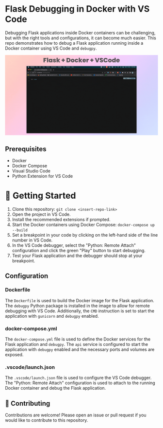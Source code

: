 
# Flask Debugging in Docker with VS Code

Debugging Flask applications inside Docker containers can be challenging, but with the right tools and configurations, it can become much easier. This repo demonstrates how to debug a Flask application running inside a Docker container using VS Code and `debugpy`.

![vscode](./vscode.gif)
## Prerequisites

-   Docker
-   Docker Compose
-   Visual Studio Code
-   Python Extension for VS Code

 # 🚀 Getting Started

1.  Clone this repository:
	`git clone <insert-repo-link>`
2.  Open the project in VS Code.
3.  Install the recommended extensions if prompted.
4.  Start the Docker containers using Docker Compose:
	`docker-compose up --build`
5.  Set a breakpoint in your code by clicking on the left-hand side of the line number in VS Code.
6.  In the VS Code debugger, select the "Python: Remote Attach" configuration and click the green "Play" button to start debugging.
7.  Test your Flask application and the debugger should stop at your breakpoint.

## Configuration
### Dockerfile

The `Dockerfile` is used to build the Docker image for the Flask application. The `debugpy` Python package is installed in the image to allow for remote debugging with VS Code. Additionally, the `CMD` instruction is set to start the application with `gunicorn` and `debugpy` enabled.

### docker-compose.yml

The `docker-compose.yml` file is used to define the Docker services for the Flask application and `debugpy`. The `api` service is configured to start the application with `debugpy` enabled and the necessary ports and volumes are exposed.

### .vscode/launch.json

The `.vscode/launch.json` file is used to configure the VS Code debugger. The "Python: Remote Attach" configuration is used to attach to the running Docker container and debug the Flask application.

## 🤝 Contributing
Contributions are welcome! Please open an issue or pull request if you would like to contribute to this repository.